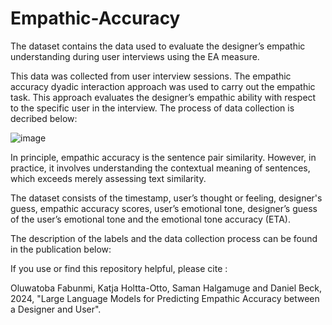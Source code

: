 # Empathic-Accuracy
The dataset contains the data used to evaluate the designer’s empathic understanding during user interviews using the EA measure. 

This data was collected from user interview sessions. The empathic accuracy dyadic interaction approach was used to carry out the empathic task. This approach evaluates the designer’s empathic  ability with respect to the specific user in the interview. The process of data collection is decribed below:

![image](https://github.com/Oluwatoba-Fabunmi/Empathic-Accuracy/assets/85127259/e55f6143-7b16-427b-b1e6-db54bb575a8a)

In principle, empathic accuracy is the sentence pair similarity. However, in practice, it involves understanding the contextual meaning of sentences, which exceeds merely assessing text similarity. 

The dataset consists of the timestamp, user’s thought or feeling, designer's guess, empathic accuracy scores, user’s emotional tone, designer’s guess of the user’s emotional tone and the emotional tone accuracy (ETA).

The description of the labels and the data collection process can be found in the publication below:

If you use or find this repository helpful, please cite :

Oluwatoba Fabunmi, Katja Holtta-Otto, Saman Halgamuge and Daniel Beck, 2024, "Large Language Models for Predicting Empathic Accuracy between a Designer and User".
